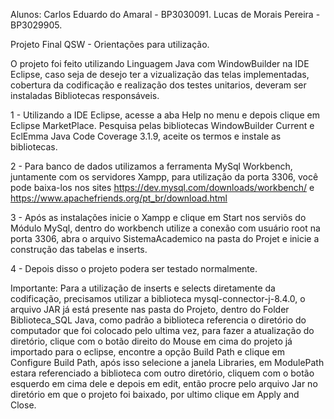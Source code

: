 Alunos: Carlos Eduardo do Amaral - BP3030091.
        Lucas de Morais Pereira - BP3029905.

Projeto Final QSW - Orientações para utilização.

O projeto foi feito utilizando Linguagem Java com WindowBuilder na IDE Eclipse, caso seja de desejo ter a vizualização das telas implementadas, cobertura da codificação e realização dos testes unitarios, deveram ser instaladas Bibliotecas responsáveis.

1 - Utilizando a IDE Eclipse, acesse a aba Help no menu e depois clique em Eclipse MarketPlace. Pesquisa pelas bibliotecas WindowBuilder Current e EclEmma Java Code Coverage 3.1.9, aceite os termos e instale as bibliotecas.

2 - Para banco de dados utilizamos a ferramenta MySql Workbench, juntamente com os servidores Xampp, para utilização da porta 3306, você pode baixa-los nos sites https://dev.mysql.com/downloads/workbench/ e https://www.apachefriends.org/pt_br/download.html

3 - Após as instalações inicie o Xampp e clique em Start nos serviõs do Módulo MySql, dentro do workbench utilize a conexão com usuário root na porta 3306, abra o arquivo SistemaAcademico na pasta do Projet e inicie a construção das tabelas e inserts.

4 - Depois disso o projeto podera ser testado normalmente.

Importante: Para a utilização de inserts e selects diretamente da codificação, precisamos utilizar a biblioteca mysql-connector-j-8.4.0, o arquivo JAR já está presente nas pasta do Projeto, dentro do Folder Biblioteca_SQL Java, como padrão a biblioteca referencia o diretório do computador que foi colocado pelo ultima vez, para fazer a atualização do diretório, clique com o botão direito do Mouse em cima do projeto já importado para o eclipse, encontre a opção Build Path e clique em Configure Build Path, após isso selecione a janela Libraries, em ModulePath estara referenciado a biblioteca com outro diretório, cliquem com o botão esquerdo em cima dele e depois em edit, então procre pelo arquivo Jar no diretório em que o projeto foi baixado, por ultimo clique em Apply and Close.
